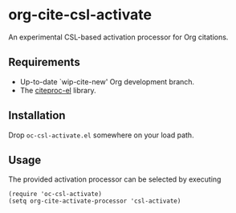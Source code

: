 # org-cite-csl-activate
An experimental CSL-based activation processor for Org citations.

## Requirements

+ Up-to-date `wip-cite-new' Org development branch.
+ The [citeproc-el](https://github.com/andras-simonyi/citeproc-el) library.

## Installation

Drop `oc-csl-activate.el` somewhere on your load path.

## Usage

The provided activation processor can be selected by executing

``` emacs-lisp
(require 'oc-csl-activate)
(setq org-cite-activate-processor 'csl-activate)
```



